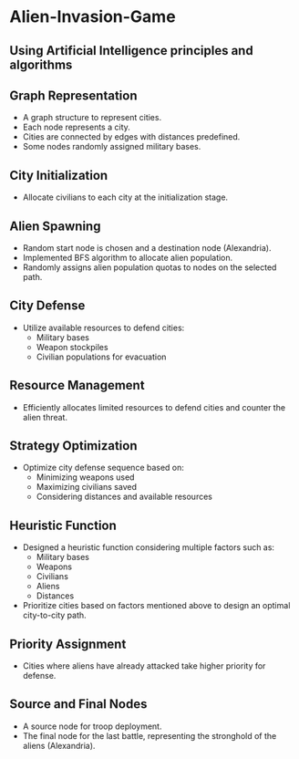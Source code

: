 # Alien-Invasion-Game
## Using Artificial Intelligence principles and algorithms

## Graph Representation

- A graph structure to represent cities.
- Each node represents a city.
- Cities are connected by edges with distances predefined.
- Some nodes randomly assigned military bases.

## City Initialization

- Allocate civilians to each city at the initialization stage.

## Alien Spawning

- Random start node is chosen and a destination node (Alexandria).
- Implemented BFS algorithm to allocate alien population.
- Randomly assigns alien population quotas to nodes on the selected path.

## City Defense

- Utilize available resources to defend cities:
  - Military bases
  - Weapon stockpiles
  - Civilian populations for evacuation

## Resource Management

- Efficiently allocates limited resources to defend cities and counter the alien threat.

## Strategy Optimization

- Optimize city defense sequence based on:
  - Minimizing weapons used
  - Maximizing civilians saved
  - Considering distances and available resources

## Heuristic Function

- Designed a heuristic function considering multiple factors such as:
  - Military bases
  - Weapons
  - Civilians
  - Aliens
  - Distances
- Prioritize cities based on factors mentioned above to design an optimal city-to-city path.

## Priority Assignment

- Cities where aliens have already attacked take higher priority for defense.

## Source and Final Nodes

- A source node for troop deployment.
- The final node for the last battle, representing the stronghold of the aliens (Alexandria).

